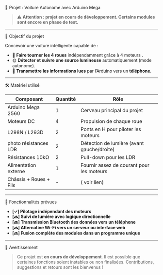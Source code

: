  🚗 Projet : Voiture Autonome avec Arduino Mega

> ⚠️ **Attention : projet en cours de développement. Certains modules sont encore en phase de test.**

---

 🎯 Objectif du projet

Concevoir une voiture intelligente capable de :

- 🔁 **Faire tourner les 4 roues** indépendamment grâce à 4 moteurs .
- 🌞 **Détecter et suivre une source lumineuse** automatiquement (mode autonome).
- 📡 **Transmettre les informations lues** par l’Arduino vers un **téléphone**.
  
---

 🛠️ Matériel utilisé

| Composant                 | Quantité | Rôle                                           |
|--------------------------|----------|------------------------------------------------|
| Arduino Mega 2560        | 1        | Cerveau principal du projet                    |
| Moteurs DC               | 4        | Propulsion de chaque roue                      |
| L298N / L293D            | 2        | Ponts en H pour piloter les moteurs            |
| photo résistances LDR    | 2| Détection de lumière (avant gauche/droite)    |
| Résistances 10kΩ         | 2        | Pull-down pour les LDR                         |
| Alimentation externe     | 1        | Fournir assez de courant pour les moteurs      |
| Châssis + Roues + Fils   | -        | ( voir lien)                                   |

---

 🔄 Fonctionnalités prévues

- **[✓] Pilotage indépendant des moteurs**
- **[🔜] Suivi de lumière avec logique directionnelle**
- **[🔜] Transmission Bluetooth des données vers un téléphone**
- **[🔜] Alternative Wi-Fi vers un serveur ou interface web**
- **[🔜] Fusion complète des modules dans un programme unique**

---


 📌 Avertissement

> Ce projet est **en cours de développement**. Il est possible que certaines fonctions soient instables ou non finalisées. Contributions, suggestions et retours sont les bienvenus !

